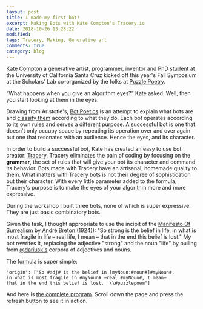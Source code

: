 ```yaml
---
layout: post
title: I made my first bot!  
excerpt: Making Bots with Kate Compton's Tracery.io    
date: 2018-10-26 13:28:22 
modified:  
tags: Tracery, Making, Generative art 
comments: true
category: blog 
---
```


[Kate Compton](http://www.galaxykate.com/) a generative artist, programmer, inventor and PhD student at the University of California Santa Cruz kicked off this year's Fall Symposium at the Scholars' Lab co-organized by the folks at [Puzzle Poetry](http://puzzlepoesis.org).

“What happens when you give an algorithm eyes?” Kate asked. Well, then you start looking at them in the eyes. 

Drawing from Aristotle's, [Bot Poetics](https://vimeo.com/album/4684603/video/225566776) is an attempt to explain what bots are and [classify them](http://galaxykate.com/pdfs/galaxykate-handout-botpoetics.pdf) according to what they do. Each bot operates according to its own rules and serves a different purpose. A successful bot is one that doesn't only occupy space by repeating its operation over and over again but one that resonates with an audience. Hence the eyes, and its character.   

In order to build a successful bot, Kate has created an easy to use bot creator: [Tracery](www.tracery.io). Tracery eliminates the pain of coding by focusing on the **grammar**, the set of rules that will give your bot its character and command its behavior. Bots made with Tracery have an artisanal, homemade quality to them. What matters with Tracery bots is not their degree of sophistication but their character. With every little parameter added to the formula, Tracery's purpose is to make the eyes of your algorithm more and more expressive.  

During the workshop I built three bots, none of which is super expressive. They are just basic combinatory bots. 

Given the task, I thought appropriate to use the incipit of the [Manifesto Of Surrealism by André Breton (1924)](http://www2.hawaii.edu/~freeman/courses/phil330/MANIFESTO%20OF%20SURREALISM.pdf)): "So strong is the belief in life, in what is most fragile in life – real life, I mean – that in the end this belief is lost." My bot rewrites it, replacing the adjective "strong" and the noun "life" by pulling from [@dariusk's](https://github.com/dariusk/corpora) corpora of adjectives and nouns. 

The formula is super simple: 
~~~~
"origin": ["So #adj# is the belief in [myNoun:#noun#]#myNoun#, 
in what is most fragile in #myNoun# –real #myNoun#, I mean– 
that in the end this belief is lost.  \\#puzzlepoem"]
~~~~

And here is [the complete program](cheapbotsdonequick.com/source/ss4ws). Scroll down the page and press the refresh button to see it in action. 
     